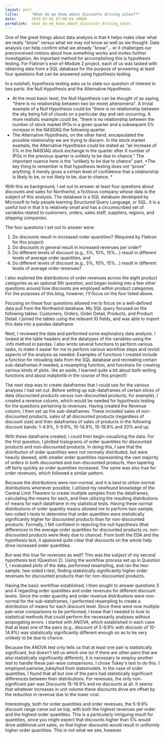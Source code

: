 ```yaml
---
layout: post
title:      "What do we know about discounts driving sales??"
date:       2019-07-01 07:00:43 +0000
permalink:  what_do_we_know_about_discounts_driving_sales
---
```



One of the great things about data analysis is that it helps make clear what we really "know" versus what we may not know as well as we thought.  Data analysis can help confirm what we already "know"... or it challenges our preconceived notions about how something works and invites further investigation.  An important method for accomplishing this is hypothesis testing.  For Flatiron's end-of-Module 2 project, each of us was tasked with obtaining data from a SQL database for the purpose of answering at least four questions that can be answered using hypothesis testing.  

In a nutshell, hypothesis testing asks us to state our question of interest in two parts:  the Null Hypothesis and the Alternative Hypothesis.  
* At the most basic level, the Null Hypothesis can be thought of as saying, "there is no relationship between two (or more) phenomena".  A trivial example of a Null Hypothesis could be "there is no relationship between the sky being full of clouds on a particular day and rain occurring.  A more realistic example could be, "there is no relationship between the number of stock market IPOs in a given quarter and a subsequent 5% increase in the NASDAQ the following quarter.
* The Alternative Hypothesis, on the other hand, encapsulated the possible relationship we are trying to discern.  In the stock market example, the Alternative Hypothesis could be stated as “an increase of 5% in the NASDAQ stock exchange in the quarter after X number of IPOs in the previous quarter is unlikely to be due to chance.”  The important nuance here is the “unlikely to be due to chance” part. *The key thing to remember is that hypothesis testing does not “prove” anything; it merely gives a certain level of confidence that a relationship is likely to be, or not likely to be, due to chance.  *

With this as background, I set out to answer at least four questions about discounts and sales for Northwind, a fictitious company whose data is the subject of this analysis.  The database is a SQL database developed by Microsoft to help people learning Structured Query Language, or SQL.  It is a useful tool in that it is relatively small and has a circumscribed set of variables related to customers, orders, sales staff, suppliers, regions, and shipping companies.  

The four questions I set out to answer were:  
1. Do discounts result in increased order quantities?  (Required by Flatiron for this project)
2. Do discounts in general result in increased revenues per order?  
3. Do different levels of discount (e.g., 5%, 10%, 15%...) result in different levels of average order quantities, and 
4. Do different levels of discount (e.g., 5%, 10%, 15%...) result in different levels of average order revenues?

I also explored the distributions of order revenues across the eight product categories as an optional 5th question, and began looking into a few other questions around how discounts are employed within product categories.  For the purposes of this blog, however, I'll focus on the four listed above.

Focusing on these four questions allowed me to focus on a well-defined data pull from the Northwind database.  My SQL query focused on the following tables:  Customers, Orders, Order Detail, Products, and Product Detail.  I joined the tables using the relevant ID fields, and was able to import this data into a pandas dataframe.  

Next, I reviewed the data and performed some exploratory data analysis.  I looked at the table headers and the datatypes of the variables using the .info method in pandas.  I also wrote several functions to perform various tasks, to make it easier for me to perform various workflow steps and revisit aspects of the analysis as needed.  Examples of functions I created include  a function for reloading data from the SQL database and recreating certain sub-dataframes if needed, a resampling function, and functions for creating various kinds of plots.  (As an aside, I learned quite a bit about both writing functions and about matplotlib in the course of this project!)

The next step was to create dataframes that I could use for the various analyses I had set out.  Before setting up sub-dataframes of certain slices of data (discounted products versus non-discounted products, for example), I created a revenue column, which would be needed for hypothesis testing for the questions pertaining to revenues.  Having created the Revenue column, I then set up the sub-dataframes.  These included sales of non-discounted products, sales of all discounted products (regardless of discount size) and then dataframes of sales of products in the following discount bands:  1-4.9%, 5-9.9%, 10-14.9%, 15-19.9% and 20% and up.  

With these dataframe created, I could then begin visualizing the data.  For the first quesiton, I plotted histograms of order quantities for discounted products and non-discounted products.  In doing this, I saw that the distribution of order quantities were not normally distributed, but were heavily skewed, with smaller order quantities representing the vast majority of orders in both discounted and non-discounted products, then tapering off fairly quickly as order quantities increased.  The same was also true for order revenues, which followed a similar pattern.  

Because the distributions were non-normal, and it is best to utilize normal distributions whenever possible, I utilized my newfound knowledge of the Central Limit Theorem to create multiple samples from the dataframes, calculating the means for each, and then utilizing the resulting distributions of means for each dataframe in my statistical tests.  Having these normal distributions of order quantity means allowed me to perform two-sample, two-sided t-tests to determine that order quantities were statistically significantly higher for discounted products than for non-discounted products.  Formally, I felt confident in rejecting the null hypothesis (that differences in the average order quantities for discounted products vs. non-discounted products were likely due to chance).  From both the EDA and the hypothesis test, it appeared quite clear that discounts on the whole help drive increased order quantities.

But was this true for revenues as well?  This was the subject of my second hypothesis test (Question 2).  Using the workflow process set up in Question 1, I evaluated plots of the data, performed resampling, and ran the two-sample, two-sided t-test, finding statistically significantly higher order revenues for discounted products than for non-discounted products.  

Having the basic workflow established, I then sought to answer questions 3 and 4 regarding order quantities and order revenues for different discount levels.  Since the order quantity and order revenue distributions were non-normal for the sub-dataframes, I performed resampling to create a distribution of means for each discount level.  Since there were now multiple pair-wise comparisons to be performed, I knew that I needed to look to statistical methods that could perform the necessarily analyses without propogating errors.  I started with ANOVA, which established in each case that at least one of the pairs (e.g., discount of 5-9.9% with discoutn of 10-14.9%) was statistically significantly different enough so as to be very unlikely to be due to chance.  

Because the ANOVA test only tells us that at least one pair is statistically significant, but doesn't tell us which one (or if there are other pairs that are also statistically significantly different), it is necessary to employ another test to handle these pair-wise comparisons.  I chose Tukey's test to do this.  I employed pairwise_tukeyhsd from statsmodels.  In the case of order quantities, I found that all but one of the pairs had statistically significant differences between their distributions.  For revenues, the only non-significant pair was Discounts 15-19.9% and no discounts at all.  It seems that whatever increases in unit volume these discounts drive are offset by the reduction in revenue due to the lower cost.  

Interestingly, both for order quantities and order revenues, the 5-9.9% discount range came out on top, with both the highest revenues per order and the highest order quantities.  This is a particularly intriguing result for quantities, since you might expect that discounts higher than 5% would drive additional unit sales, so that higher discounts would result in uniformly higher order quantities.   This is not what we see, however.  



